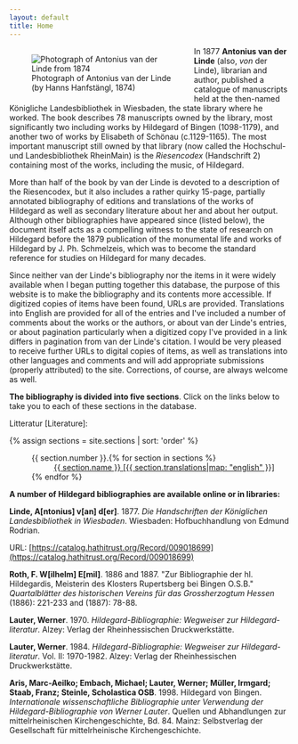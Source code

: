 ```yaml
---
layout: default
title: Home
---
```


<figure style="width:50%;float:left;">
  <img src = "{{site.baseurl}}/public/images/Antonius_van_der_Linde,_1874.jpg"
  alt = "Photograph of Antonius van der Linde from 1874">
  <figcaption> Photograph of Antonius van der Linde (by Hanns Hanfstängl, 1874) </figcaption>
</figure>

In 1877 **Antonius van der Linde** (also, *von* der Linde), librarian and author, published a catalogue of manuscripts held at the then-named Königliche Landesbibliothek in Wiesbaden, the state library where he worked. The book describes 78 manuscripts owned by the library, most significantly two including works by Hildegard of Bingen (1098-1179), and another two of works by Elisabeth of Schönau (c.1129-1165). The most important manuscript still owned by that library (now called the Hochschul- und Landesbibliothek RheinMain) is the *Riesencodex* (Handschrift 2) containing most of the works, including the music, of Hildegard.

More than half of the book by van der Linde is devoted to a description of the Riesencodex, but it also includes a rather quirky 15-page, partially annotated bibliography of editions and translations of the works of Hildegard as well as secondary literature about her and about her output. Although other bibliographies have appeared since (listed below), the document itself acts as a compelling witness to the state of research on Hildegard before the 1879 publication of the monumental life and works of Hildegard by J. Ph. Schmelzeis, which was to become the standard reference for studies on Hildegard for many decades.

Since neither van der Linde's bibliography nor the items in it were widely available when I began putting together this database, the purpose of this website is to make the bibliography and its contents more accessible. If digitized copies of items have been found, URLs are provided. Translations into English are provided for all of the entries and I've included a number of comments about the works or the authors, or about van der Linde's entries, or about pagination particularly when a digitized copy I've provided in a link differs in pagination from van der Linde's citation. I would be very pleased to receive further URLs to digital copies of items, as well as translations into other languages and comments and will add appropriate submissions (properly attributed) to the site. Corrections, of course, are always welcome as well.

**The bibliography is divided into five sections**. Click on the links below to take you to each of these sections in the database.


<a name=literature></a>Litteratur [Literature]:

{% assign sections = site.sections | sort: 'order' %}

<dl style="padding-left:40px">
{% for section in sections %}
  <dt style="float: left">{{ section.number }}.</dt>
  <dd><a href="{{ site.baseurl }}{{ section.url }}">{{ section.name }} [{{ section.translations|map: "english" }}]</a></dd>
{% endfor %}
</dl>


**A number of Hildegard bibliographies are available online or in libraries:**

**Linde, A[ntonius] v[an] d[er]**. 1877. *Die Handschriften der Königlichen Landesbibliothek in Wiesbaden*. Wiesbaden: Hofbuchhandlung von Edmund Rodrian.

  URL: [https://catalog.hathitrust.org/Record/009018699](https://catalog.hathitrust.org/Record/009018699)

**Roth, F. W[ilhelm] E[mil]**. 1886 and 1887. "Zur Bibliographie der hl. Hildegardis, Meisterin des Klosters Rupertsberg bei Bingen O.S.B." *Quartalblätter des historischen Vereins für das Grossherzogtum Hessen* (1886): 221-233 and (1887): 78-88.

**Lauter, Werner**. 1970. *Hildegard-Bibliographie: Wegweiser zur Hildegard-literatur*. Alzey: Verlag der Rheinhessischen Druckwerkstätte.

**Lauter, Werner**. 1984. *Hildegard-Bibliographie: Wegweiser zur Hildegard-literatur*. Vol. II: 1970-1982. Alzey: Verlag der Rheinhessischen Druckwerkstätte.

**Aris, Marc-Aeilko; Embach, Michael; Lauter, Werner; Müller, Irmgard; Staab, Franz; Steinle, Scholastica OSB**. 1998. Hildegard von Bingen. *Internationale wissenschaftliche Bibliographie unter Verwendung der Hildegard-Bibliographie von Werner Lauter*. Quellen und Abhandlungen zur mittelrheinischen Kirchengeschichte, Bd. 84. Mainz: Selbstverlag der Gesellschaft für mittelrheinische Kirchengeschichte.

